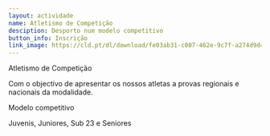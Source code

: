 ```yaml
---
layout: actividade
name: Atletismo de Competição
desciption: Desporto num modelo competitivo 
button_info: Inscrição
link_image: https://cld.pt/dl/download/fe03ab31-c007-462e-9c7f-a274d9d4b6ee/IMG_7251.jpg
---
```



Atletismo de Competição

Com o objectivo de apresentar os nossos atletas a provas regionais e nacionais da modalidade.

Modelo competitivo

Juvenis, Juniores, Sub 23 e Seniores

